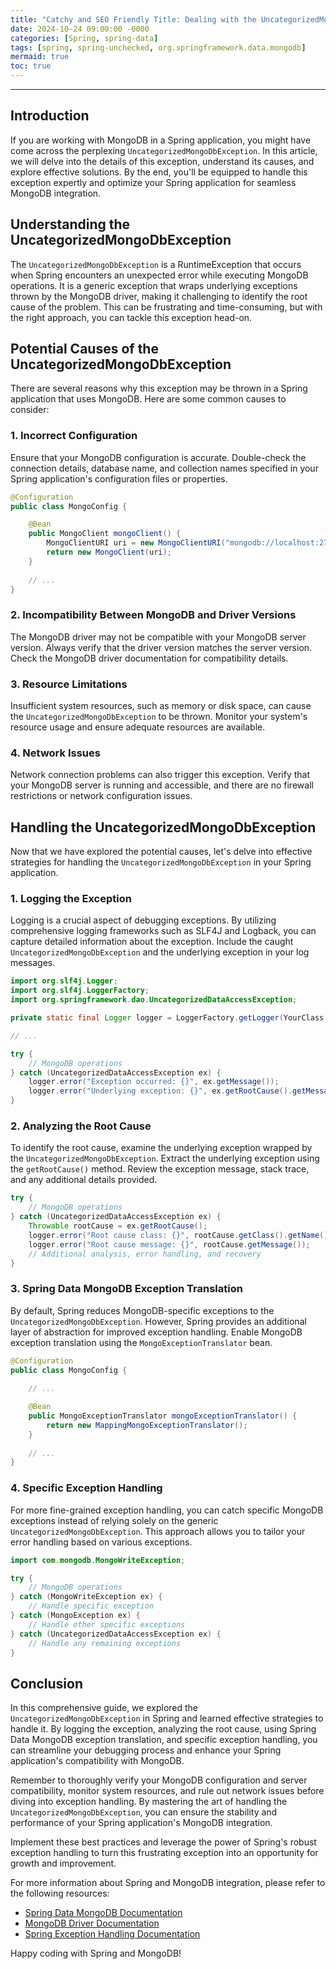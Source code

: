 ```yaml
---
title: "Catchy and SEO Friendly Title: Dealing with the UncategorizedMongoDbException in Spring: A Comprehensive Guide"
date: 2024-10-24 09:00:00 -0000
categories: [Spring, spring-data]
tags: [spring, spring-unchecked, org.springframework.data.mongodb]
mermaid: true
toc: true
---
```



---

## Introduction

If you are working with MongoDB in a Spring application, you might have come across the perplexing `UncategorizedMongoDbException`. In this article, we will delve into the details of this exception, understand its causes, and explore effective solutions. By the end, you'll be equipped to handle this exception expertly and optimize your Spring application for seamless MongoDB integration.

## Understanding the UncategorizedMongoDbException

The `UncategorizedMongoDbException` is a RuntimeException that occurs when Spring encounters an unexpected error while executing MongoDB operations. It is a generic exception that wraps underlying exceptions thrown by the MongoDB driver, making it challenging to identify the root cause of the problem. This can be frustrating and time-consuming, but with the right approach, you can tackle this exception head-on.

## Potential Causes of the UncategorizedMongoDbException

There are several reasons why this exception may be thrown in a Spring application that uses MongoDB. Here are some common causes to consider:

### 1. Incorrect Configuration

Ensure that your MongoDB configuration is accurate. Double-check the connection details, database name, and collection names specified in your Spring application's configuration files or properties.

```java
@Configuration
public class MongoConfig {

    @Bean
    public MongoClient mongoClient() {
        MongoClientURI uri = new MongoClientURI("mongodb://localhost:27017/myDB");
        return new MongoClient(uri);
    }
    
    // ...
}
```

### 2. Incompatibility Between MongoDB and Driver Versions

The MongoDB driver may not be compatible with your MongoDB server version. Always verify that the driver version matches the server version. Check the MongoDB driver documentation for compatibility details.

### 3. Resource Limitations

Insufficient system resources, such as memory or disk space, can cause the `UncategorizedMongoDbException` to be thrown. Monitor your system's resource usage and ensure adequate resources are available.

### 4. Network Issues

Network connection problems can also trigger this exception. Verify that your MongoDB server is running and accessible, and there are no firewall restrictions or network configuration issues.

## Handling the UncategorizedMongoDbException

Now that we have explored the potential causes, let's delve into effective strategies for handling the `UncategorizedMongoDbException` in your Spring application.

### 1. Logging the Exception

Logging is a crucial aspect of debugging exceptions. By utilizing comprehensive logging frameworks such as SLF4J and Logback, you can capture detailed information about the exception. Include the caught `UncategorizedMongoDbException` and the underlying exception in your log messages.

```java
import org.slf4j.Logger;
import org.slf4j.LoggerFactory;
import org.springframework.dao.UncategorizedDataAccessException;

private static final Logger logger = LoggerFactory.getLogger(YourClass.class);

// ...

try {
    // MongoDB operations
} catch (UncategorizedDataAccessException ex) {
    logger.error("Exception occurred: {}", ex.getMessage());
    logger.error("Underlying exception: {}", ex.getRootCause().getMessage());
}
```

### 2. Analyzing the Root Cause

To identify the root cause, examine the underlying exception wrapped by the `UncategorizedMongoDbException`. Extract the underlying exception using the `getRootCause()` method. Review the exception message, stack trace, and any additional details provided.

```java
try {
    // MongoDB operations
} catch (UncategorizedDataAccessException ex) {
    Throwable rootCause = ex.getRootCause();
    logger.error("Root cause class: {}", rootCause.getClass().getName());
    logger.error("Root cause message: {}", rootCause.getMessage());
    // Additional analysis, error handling, and recovery
}
```

### 3. Spring Data MongoDB Exception Translation

By default, Spring reduces MongoDB-specific exceptions to the `UncategorizedMongoDbException`. However, Spring provides an additional layer of abstraction for improved exception handling. Enable MongoDB exception translation using the `MongoExceptionTranslator` bean.

```java
@Configuration
public class MongoConfig {
  
    // ...

    @Bean
    public MongoExceptionTranslator mongoExceptionTranslator() {
        return new MappingMongoExceptionTranslator();
    }
    
    // ...
}
```

### 4. Specific Exception Handling

For more fine-grained exception handling, you can catch specific MongoDB exceptions instead of relying solely on the generic `UncategorizedMongoDbException`. This approach allows you to tailor your error handling based on various exceptions.

```java
import com.mongodb.MongoWriteException;

try {
    // MongoDB operations
} catch (MongoWriteException ex) {
    // Handle specific exception
} catch (MongoException ex) {
    // Handle other specific exceptions
} catch (UncategorizedDataAccessException ex) {
    // Handle any remaining exceptions
}
```

## Conclusion

In this comprehensive guide, we explored the `UncategorizedMongoDbException` in Spring and learned effective strategies to handle it. By logging the exception, analyzing the root cause, using Spring Data MongoDB exception translation, and specific exception handling, you can streamline your debugging process and enhance your Spring application's compatibility with MongoDB.

Remember to thoroughly verify your MongoDB configuration and server compatibility, monitor system resources, and rule out network issues before diving into exception handling. By mastering the art of handling the `UncategorizedMongoDbException`, you can ensure the stability and performance of your Spring application's MongoDB integration.

Implement these best practices and leverage the power of Spring's robust exception handling to turn this frustrating exception into an opportunity for growth and improvement.

For more information about Spring and MongoDB integration, please refer to the following resources:

- [Spring Data MongoDB Documentation](https://docs.spring.io/spring-data/mongodb/docs/current/reference/html/#reference)
- [MongoDB Driver Documentation](https://mongodb.github.io/mongo-java-driver/)
- [Spring Exception Handling Documentation](https://docs.spring.io/spring-framework/docs/current/reference/html/web.html#mvc-ann-exceptionhandler)

Happy coding with Spring and MongoDB!